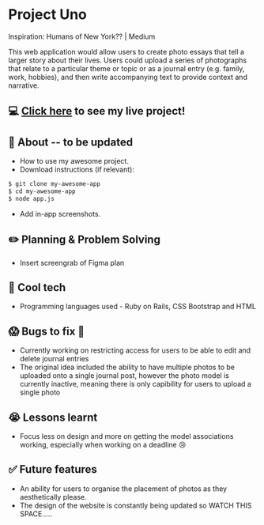 # Project Uno

Inspiration: Humans of New York?? | Medium

 This web application would allow users to create photo essays that tell a larger story about their lives. 
 Users could upload a series of photographs that relate to a particular theme or topic or as a journal entry (e.g. family, work, hobbies), and then write accompanying text to provide context and narrative. 

## :computer: [Click here](#) to see my live project!

## :page_facing_up: About  -- to be updated
- How to use my awesome project.
- Download instructions (if relevant):
```zsh
$ git clone my-awesome-app
$ cd my-awesome-app
$ node app.js
```
- Add in-app screenshots.

## :pencil2: Planning & Problem Solving
- Insert screengrab of Figma plan 



## :rocket: Cool tech
- Programming languages used - Ruby on Rails, CSS Bootstrap and HTML


## :scream: Bugs to fix :poop:
- Currently working on restricting access for users to be able to edit and delete journal entries
- The original idea included the ability to have multiple photos to be uploaded onto a single journal post, however the photo model is currently inactive, meaning there is only capibility for users to upload a single photo

## :sob: Lessons learnt
- Focus less on design and more on getting the model associations working, especially when working on a deadline :cry:

## :white_check_mark: Future features
- An ability for users to organise the placement of photos as they aesthetically please. 
- The design of the website is constantly being updated so WATCH THIS SPACE.....


